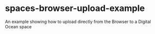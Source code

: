 # spaces-browser-upload-example
An example showing how to upload directly from the Browser to a Digital Ocean space 
